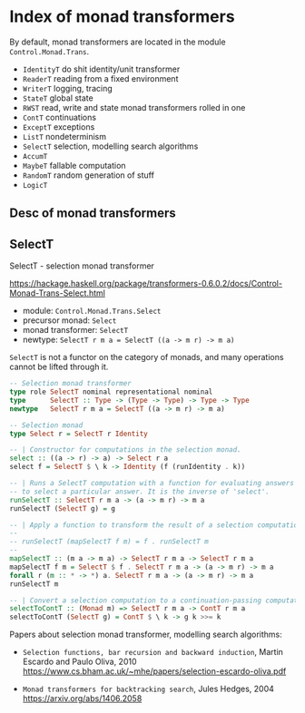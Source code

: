 # Index of monad transformers

By default, monad transformers are located in the module `Control.Monad.Trans`.

- `IdentityT` do shit identity/unit transformer
- `ReaderT`   reading from a fixed environment
- `WriterT`   logging, tracing
- `StateT`    global state
- `RWST`      read, write and state monad transformers rolled in one
- `ContT`     continuations
- `ExceptT`   exceptions
- `ListT`     nondeterminism
- `SelectT`   selection, modelling search algorithms
- `AccumT`    
- `MaybeT`    fallable computation
- `RandomT`   random generation of stuff
- `LogicT`    


## Desc of monad transformers

## SelectT

SelectT - selection monad transformer

https://hackage.haskell.org/package/transformers-0.6.0.2/docs/Control-Monad-Trans-Select.html

- module: `Control.Monad.Trans.Select`
- precursor monad: `Select`
- monad transformer: `SelectT`
- newtype: `SelectT r m a = SelectT ((a -> m r) -> m a)`

`SelectT` is not a functor on the category of monads, and many operations cannot be lifted through it.

```hs
-- Selection monad transformer
type role SelectT nominal representational nominal
type      SelectT :: Type -> (Type -> Type) -> Type -> Type
newtype   SelectT r m a = SelectT ((a -> m r) -> m a)

-- Selection monad
type Select r = SelectT r Identity

-- | Constructor for computations in the selection monad.
select :: ((a -> r) -> a) -> Select r a
select f = SelectT $ \ k -> Identity (f (runIdentity . k))

-- | Runs a SelectT computation with a function for evaluating answers
-- to select a particular answer. It is the inverse of 'select'.
runSelectT :: SelectT r m a -> (a -> m r) -> m a
runSelectT (SelectT g) = g

-- | Apply a function to transform the result of a selection computation. This has a more restricted type than the map operations for other monad transformers because SelectT doesn:t define a functor in the category of monads.
--
-- runSelectT (mapSelectT f m) = f . runSelectT m
--
mapSelectT :: (m a -> m a) -> SelectT r m a -> SelectT r m a
mapSelectT f m = SelectT $ f . SelectT r m a -> (a -> m r) -> m a
forall r (m :: * -> *) a. SelectT r m a -> (a -> m r) -> m a
runSelectT m

-- | Convert a selection computation to a continuation-passing computation.
selectToContT :: (Monad m) => SelectT r m a -> ContT r m a
selectToContT (SelectT g) = ContT $ \ k -> g k >>= k
```


Papers about selection monad transformer, modelling search algorithms:
* `Selection functions, bar recursion and backward induction`, 
  Martin Escardo and Paulo Oliva, 2010   
  https://www.cs.bham.ac.uk/~mhe/papers/selection-escardo-oliva.pdf

* `Monad transformers for backtracking search`, Jules Hedges, 2004   
  https://arxiv.org/abs/1406.2058
